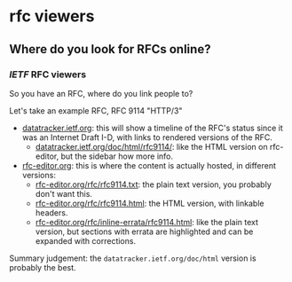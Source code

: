 # rfc viewers

## Where do you look for RFCs online?

### _IETF_ RFC viewers

So you have an RFC, where do you link people to?

Let's take an example RFC, RFC 9114 "HTTP/3"

- [datatracker.ietf.org](https://datatracker.ietf.org/doc/rfc9114/):
  this will show a timeline of the RFC's status since it was an Internet Draft I-D,
  with links to rendered versions of the RFC.
  - [datatracker.ietf.org/doc/html/rfc9114/](https://datatracker.ietf.org/doc/html/rfc9114):
    like the HTML version on rfc-editor, but the sidebar how more info.
- [rfc-editor.org](https://www.rfc-editor.org/info/rfc9114):
  this is where the content is actually hosted,
  in different versions:
  - [rfc-editor.org/rfc/rfc9114.txt](https://www.rfc-editor.org/rfc/rfc9114.txt):
    the plain text version, you probably don't want this.
  - [rfc-editor.org/rfc/rfc9114.html](https://www.rfc-editor.org/rfc/rfc9114.html):
    the HTML version, with linkable headers.
  - [rfc-editor.org/rfc/inline-errata/rfc9114.html](https://www.rfc-editor.org/rfc/inline-errata/rfc9114.html):
    like the plain text version,
    but sections with errata are highlighted and can be expanded with corrections.

Summary judgement: the `datatracker.ietf.org/doc/html` version is probably the best.

